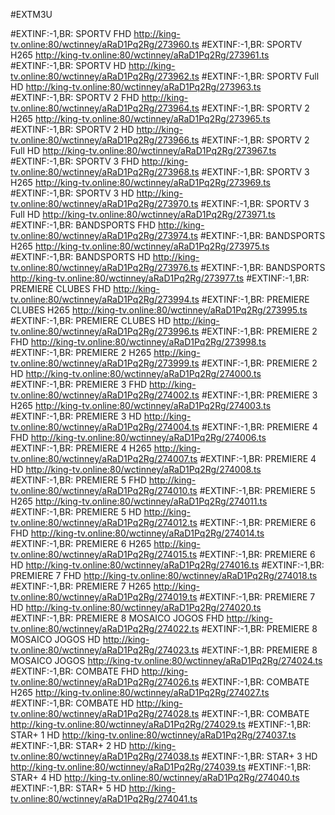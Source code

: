 #EXTM3U


#EXTINF:-1,BR: SPORTV FHD
http://king-tv.online:80/wctinney/aRaD1Pq2Rg/273960.ts
#EXTINF:-1,BR: SPORTV H265
http://king-tv.online:80/wctinney/aRaD1Pq2Rg/273961.ts
#EXTINF:-1,BR: SPORTV HD
http://king-tv.online:80/wctinney/aRaD1Pq2Rg/273962.ts
#EXTINF:-1,BR: SPORTV Full HD
http://king-tv.online:80/wctinney/aRaD1Pq2Rg/273963.ts
#EXTINF:-1,BR: SPORTV 2 FHD
http://king-tv.online:80/wctinney/aRaD1Pq2Rg/273964.ts
#EXTINF:-1,BR: SPORTV 2 H265
http://king-tv.online:80/wctinney/aRaD1Pq2Rg/273965.ts
#EXTINF:-1,BR: SPORTV 2 HD
http://king-tv.online:80/wctinney/aRaD1Pq2Rg/273966.ts
#EXTINF:-1,BR: SPORTV 2 Full HD
http://king-tv.online:80/wctinney/aRaD1Pq2Rg/273967.ts
#EXTINF:-1,BR: SPORTV 3 FHD
http://king-tv.online:80/wctinney/aRaD1Pq2Rg/273968.ts
#EXTINF:-1,BR: SPORTV 3 H265
http://king-tv.online:80/wctinney/aRaD1Pq2Rg/273969.ts
#EXTINF:-1,BR: SPORTV 3 HD
http://king-tv.online:80/wctinney/aRaD1Pq2Rg/273970.ts
#EXTINF:-1,BR: SPORTV 3 Full HD
http://king-tv.online:80/wctinney/aRaD1Pq2Rg/273971.ts
#EXTINF:-1,BR: BANDSPORTS FHD
http://king-tv.online:80/wctinney/aRaD1Pq2Rg/273974.ts
#EXTINF:-1,BR: BANDSPORTS H265
http://king-tv.online:80/wctinney/aRaD1Pq2Rg/273975.ts
#EXTINF:-1,BR: BANDSPORTS HD
http://king-tv.online:80/wctinney/aRaD1Pq2Rg/273976.ts
#EXTINF:-1,BR: BANDSPORTS
http://king-tv.online:80/wctinney/aRaD1Pq2Rg/273977.ts
#EXTINF:-1,BR: PREMIERE CLUBES FHD
http://king-tv.online:80/wctinney/aRaD1Pq2Rg/273994.ts
#EXTINF:-1,BR: PREMIERE CLUBES H265
http://king-tv.online:80/wctinney/aRaD1Pq2Rg/273995.ts
#EXTINF:-1,BR: PREMIERE CLUBES HD
http://king-tv.online:80/wctinney/aRaD1Pq2Rg/273996.ts
#EXTINF:-1,BR: PREMIERE 2 FHD
http://king-tv.online:80/wctinney/aRaD1Pq2Rg/273998.ts
#EXTINF:-1,BR: PREMIERE 2 H265
http://king-tv.online:80/wctinney/aRaD1Pq2Rg/273999.ts
#EXTINF:-1,BR: PREMIERE 2 HD
http://king-tv.online:80/wctinney/aRaD1Pq2Rg/274000.ts
#EXTINF:-1,BR: PREMIERE 3 FHD
http://king-tv.online:80/wctinney/aRaD1Pq2Rg/274002.ts
#EXTINF:-1,BR: PREMIERE 3 H265
http://king-tv.online:80/wctinney/aRaD1Pq2Rg/274003.ts
#EXTINF:-1,BR: PREMIERE 3 HD
http://king-tv.online:80/wctinney/aRaD1Pq2Rg/274004.ts
#EXTINF:-1,BR: PREMIERE 4 FHD
http://king-tv.online:80/wctinney/aRaD1Pq2Rg/274006.ts
#EXTINF:-1,BR: PREMIERE 4 H265
http://king-tv.online:80/wctinney/aRaD1Pq2Rg/274007.ts
#EXTINF:-1,BR: PREMIERE 4 HD
http://king-tv.online:80/wctinney/aRaD1Pq2Rg/274008.ts
#EXTINF:-1,BR: PREMIERE 5 FHD
http://king-tv.online:80/wctinney/aRaD1Pq2Rg/274010.ts
#EXTINF:-1,BR: PREMIERE 5 H265
http://king-tv.online:80/wctinney/aRaD1Pq2Rg/274011.ts
#EXTINF:-1,BR: PREMIERE 5 HD
http://king-tv.online:80/wctinney/aRaD1Pq2Rg/274012.ts
#EXTINF:-1,BR: PREMIERE 6 FHD
http://king-tv.online:80/wctinney/aRaD1Pq2Rg/274014.ts
#EXTINF:-1,BR: PREMIERE 6 H265
http://king-tv.online:80/wctinney/aRaD1Pq2Rg/274015.ts
#EXTINF:-1,BR: PREMIERE 6 HD
http://king-tv.online:80/wctinney/aRaD1Pq2Rg/274016.ts
#EXTINF:-1,BR: PREMIERE 7 FHD
http://king-tv.online:80/wctinney/aRaD1Pq2Rg/274018.ts
#EXTINF:-1,BR: PREMIERE 7 H265
http://king-tv.online:80/wctinney/aRaD1Pq2Rg/274019.ts
#EXTINF:-1,BR: PREMIERE 7 HD
http://king-tv.online:80/wctinney/aRaD1Pq2Rg/274020.ts
#EXTINF:-1,BR: PREMIERE 8 MOSAICO JOGOS FHD
http://king-tv.online:80/wctinney/aRaD1Pq2Rg/274022.ts
#EXTINF:-1,BR: PREMIERE 8 MOSAICO JOGOS HD
http://king-tv.online:80/wctinney/aRaD1Pq2Rg/274023.ts
#EXTINF:-1,BR: PREMIERE 8 MOSAICO JOGOS
http://king-tv.online:80/wctinney/aRaD1Pq2Rg/274024.ts
#EXTINF:-1,BR: COMBATE FHD
http://king-tv.online:80/wctinney/aRaD1Pq2Rg/274026.ts
#EXTINF:-1,BR: COMBATE H265
http://king-tv.online:80/wctinney/aRaD1Pq2Rg/274027.ts
#EXTINF:-1,BR: COMBATE HD
http://king-tv.online:80/wctinney/aRaD1Pq2Rg/274028.ts
#EXTINF:-1,BR: COMBATE
http://king-tv.online:80/wctinney/aRaD1Pq2Rg/274029.ts
#EXTINF:-1,BR: STAR+ 1 HD
http://king-tv.online:80/wctinney/aRaD1Pq2Rg/274037.ts
#EXTINF:-1,BR: STAR+ 2 HD
http://king-tv.online:80/wctinney/aRaD1Pq2Rg/274038.ts
#EXTINF:-1,BR: STAR+ 3 HD
http://king-tv.online:80/wctinney/aRaD1Pq2Rg/274039.ts
#EXTINF:-1,BR: STAR+ 4 HD
http://king-tv.online:80/wctinney/aRaD1Pq2Rg/274040.ts
#EXTINF:-1,BR: STAR+ 5 HD
http://king-tv.online:80/wctinney/aRaD1Pq2Rg/274041.ts

